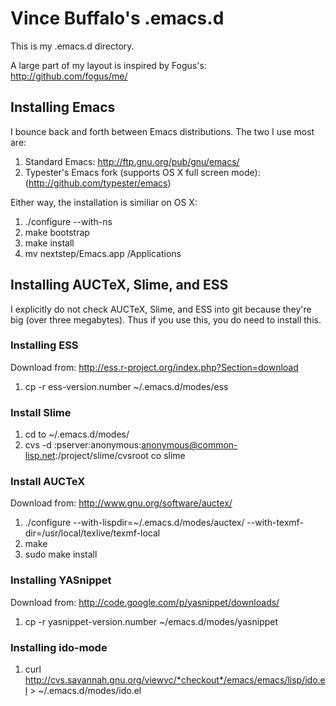 Vince Buffalo's .emacs.d
========================
This is my .emacs.d directory. 

A large part of my layout is inspired by Fogus's:
http://github.com/fogus/me/

Installing Emacs
----------------
I bounce back and forth between Emacs distributions. The two I use
most are:

 1. Standard Emacs: http://ftp.gnu.org/pub/gnu/emacs/
 2. Typester's Emacs fork (supports OS X full screen mode):
    (http://github.com/typester/emacs)

Either way, the installation is similiar on OS X:
 1. ./configure --with-ns
 2. make bootstrap
 3. make install
 4. mv nextstep/Emacs.app /Applications

Installing AUCTeX, Slime, and ESS
---------------------------------

I explicitly do not check AUCTeX, Slime, and ESS into git because they're big
(over three megabytes). Thus if you use this, you do need to install
this. 
      
### Installing ESS
  Download from: http://ess.r-project.org/index.php?Section=download
  
  1. cp -r ess-version.number ~/.emacs.d/modes/ess

### Install Slime
    
  1. cd to ~/.emacs.d/modes/
  2. cvs -d :pserver:anonymous:anonymous@common-lisp.net:/project/slime/cvsroot co slime


### Install AUCTeX
  Download from: http://www.gnu.org/software/auctex/

  1. ./configure --with-lispdir=~/.emacs.d/modes/auctex/ --with-texmf-dir=/usr/local/texlive/texmf-local
  2. make
  3. sudo make install

### Installing YASnippet
  Download from: http://code.google.com/p/yasnippet/downloads/
  1. cp -r yasnippet-version.number ~/emacs.d/modes/yasnippet

### Installing ido-mode
  1. curl http://cvs.savannah.gnu.org/viewvc/*checkout*/emacs/emacs/lisp/ido.el > ~/.emacs.d/modes/ido.el
